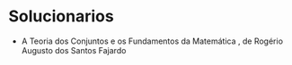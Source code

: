 # Solucionarios
- A Teoria dos Conjuntos e os Fundamentos da Matemática , de Rogério Augusto dos Santos Fajardo
